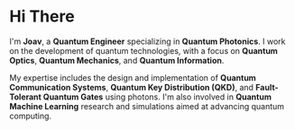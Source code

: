 # Hi There

I'm **Joav**, a **Quantum Engineer** specializing in **Quantum Photonics**. I work on the development of quantum technologies, with a focus on **Quantum Optics**, **Quantum Mechanics**, and **Quantum Information**.

My expertise includes the design and implementation of **Quantum Communication Systems**, **Quantum Key Distribution (QKD)**, and **Fault-Tolerant Quantum Gates** using photons. I'm also involved in **Quantum Machine Learning** research and simulations aimed at advancing quantum computing.
